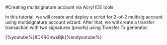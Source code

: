 #Creating multisignature account via Acryl IDE tools

In this tutorial, we will create and deploy a script for 2-of-2 multisig account using multisignature account wizard. After that, we will create a transfer transaction with two signatures (proofs) using Transfer Tx generator.

{%youtube%}8DKRGnwsBjk{%endyoutube%}

